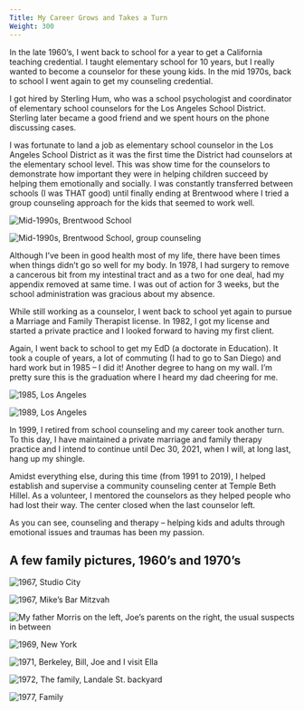 ```yaml
---
Title: My Career Grows and Takes a Turn
Weight: 300
---
```


In the late 1960’s, I went back to school for a year to get a California teaching credential. I taught elementary school for 10 years, but I really wanted to become a counselor for these young kids. In the mid 1970s, back to school I went again to get my counseling credential.

I got hired by Sterling Hum, who was a school psychologist and coordinator of elementary school counselors for the Los Angeles School District. Sterling later became a good friend and we spent hours on the phone discussing cases.

I was fortunate to land a job as elementary school counselor in the Los Angeles School District as it was the first time the District had counselors at the elementary school level. This was show time for the counselors to demonstrate how important they were in helping children succeed by helping them emotionally and socially. I was constantly transferred between schools (I was THAT good) until finally ending at Brentwood where I tried a group counseling approach for the kids that seemed to work well.

![Mid-1990s, Brentwood School](/images/brentwood-school.jpg "Come on into my office and group counseling space")

![Mid-1990s, Brentwood School, group counseling](/images/group-counseling.jpg)

Although I’ve been in good health most of my life, there have been times when things didn’t go so well for my body. In 1978, I had surgery to remove a cancerous bit from my intestinal tract and as a two for one deal, had my appendix removed at same time. I was out of action for 3 weeks, but the school administration was gracious about my absence.

While still working as a counselor, I went back to school yet again to pursue a Marriage and Family Therapist license. In 1982, I got my license and started a private practice and I looked forward to having my first client.

Again, I went back to school to get my EdD (a doctorate in Education). It took a couple of years, a lot of commuting (I had to go to San Diego) and hard work but in 1985 – I did it! Another degree to hang on my wall. I’m pretty sure this is the graduation where I heard my dad cheering for me.

![1985, Los Angeles](/images/edd.jpg "Celebrating my EdD, Lori Compton Geery, Bill (pony tail), me, sister Esther, Charlie Crowley, Ella, Jeff & Leslie Fraser")

![1989, Los Angeles](/images/on-strike.jpg "Always the political activist, on strike")

In 1999, I retired from school counseling and my career took another turn. To this day, I have maintained a private marriage and family therapy practice and I intend to continue until Dec 30, 2021, when I will, at long last, hang up my shingle.

Amidst everything else, during this time (from 1991 to 2019), I helped establish and supervise a community counseling center at Temple Beth Hillel. As a volunteer, I mentored the counselors as they helped people who had lost their way. The center closed when the last counselor left.

As you can see, counseling and therapy – helping kids and adults through emotional issues and traumas has been my passion.

## A few family pictures, 1960’s and 1970’s

![1967, Studio City](/images/studio-city-1967.jpg "Bill, Ella, Mike in front of the house on Landale St.")

![1967, Mike’s Bar Mitzvah](/images/mike-bar-mitzvah.jpg "Me, Bill, Ella, Mike, Joe")

![](/images/mike-bar-mitzvah-2.jpg "My father Morris on the left, Joe’s parents on the right, the usual suspects in between")

![1969, New York](/images/family-with-joes-parents.jpg "The family with Joe’s parents. Ella, Joe, me, Dora and Dave Sitkin, Mike, Bill")

![1971, Berkeley, Bill, Joe and I visit Ella](/images/berkeley-visit-ella.jpg)

![1972, The family, Landale St. backyard](/images/ellas-wedding.jpg "Mike, Ella, Joe, me, Bill (Ella’s wedding)")

![1977, Family](/images/1977-family.jpg "Mary Pat, Mike, Ella, Clayton, Bill, Shannon, Jan")
